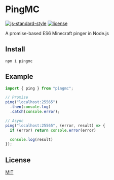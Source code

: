 # PingMC

[![js-standard-style](https://img.shields.io/badge/code%20style-standard-yellowgreen.svg)](http://standardjs.com/)
[![license](https://img.shields.io/badge/license-MIT-blue.svg)](LICENSE.md)

A promise-based ES6 Minecraft pinger in Node.js

## Install
`npm i pingmc`

## Example
```javascript
import { ping } from "pingmc";

// Promise
ping("localhost:25565")
  .then(console.log)
  .catch(console.error);

// Async
ping("localhost:25565", (error, result) => {
  if (error) return console.error(error)

  console.log(result)
});
```

## License
[MIT](LICENSE.md)

